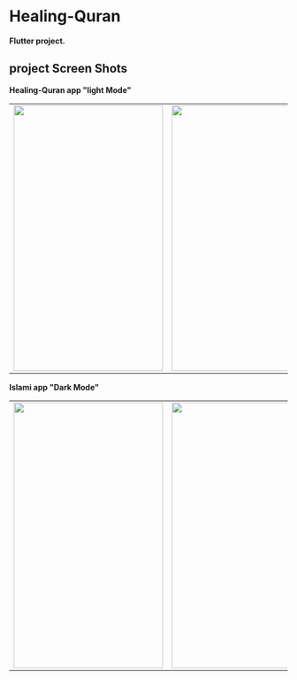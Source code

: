 # Healing-Quran

 **Flutter project.**

## project Screen Shots


**Healing-Quran app "light Mode"**
<table>
  <tr>
    <td><img src="https://user-images.githubusercontent.com/132190049/235464725-30839fdd-292b-4f2e-88fe-14923301de0f.jpg" width=270 height=480></td>
    <td><img src="https://user-images.githubusercontent.com/132190049/235464873-fdc4ac2c-4731-4063-a019-a4a6fe2075cf.jpg" width=270 height=480></td>
    <td><img src="https://user-images.githubusercontent.com/132190049/235464980-7ae04baa-ae10-44b0-9107-cfe8407bfb52.jpg" width=270 height=480></td>
  </tr>
 </table>
 
 **Islami app "Dark Mode"**
 <table>
 
  <tr>
    <td><img src="https://user-images.githubusercontent.com/132190049/235465268-34d73d3a-2a11-4e05-b67b-60b97bf97a67.jpg" width=270 height=480></td>
    <td><img src="https://user-images.githubusercontent.com/132190049/235465336-ddc059a9-ac6f-4bfa-ac20-e939bd7b4424.jpg" width=270 height=480></td>
    <td><img src="https://user-images.githubusercontent.com/132190049/235465393-ff8cdf32-3dc5-45b1-9176-f859c79573a6.jpg" width=270 height=480></td>
  </tr>
 </table>


